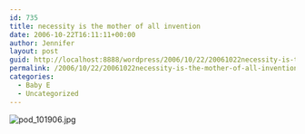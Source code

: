 ```yaml
---
id: 735
title: necessity is the mother of all invention
date: 2006-10-22T16:11:11+00:00
author: Jennifer
layout: post
guid: http://localhost:8888/wordpress/2006/10/22/20061022necessity-is-the-mother-of-all-invention/
permalink: /2006/10/22/20061022necessity-is-the-mother-of-all-invention/
categories:
  - Baby E
  - Uncategorized
---
```

<img id="image45" alt="pod_101906.jpg" src="http://static.squarespace.com/static/50db6bb3e4b015296cd43789/50dfa5b1e4b0dc6320e0b5ea/50dfa5b1e4b0dc6320e0b60a/1161538638000/?format=original" />